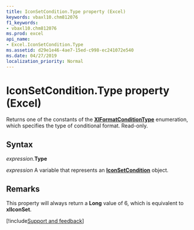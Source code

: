 ```yaml
---
title: IconSetCondition.Type property (Excel)
keywords: vbaxl10.chm812076
f1_keywords:
- vbaxl10.chm812076
ms.prod: excel
api_name:
- Excel.IconSetCondition.Type
ms.assetid: d29e1e46-4ae7-15ed-c998-ec241072e540
ms.date: 04/27/2019
localization_priority: Normal
---
```



# IconSetCondition.Type property (Excel)

Returns one of the constants of the **[XlFormatConditionType](Excel.XlFormatConditionType.md)** enumeration, which specifies the type of conditional format. Read-only.


## Syntax

_expression_.**Type**

_expression_ A variable that represents an **[IconSetCondition](Excel.IconSetCondition.md)** object.


## Remarks

This property will always return a **Long** value of 6, which is equivalent to **xlIconSet**.




[!include[Support and feedback](~/includes/feedback-boilerplate.md)]
